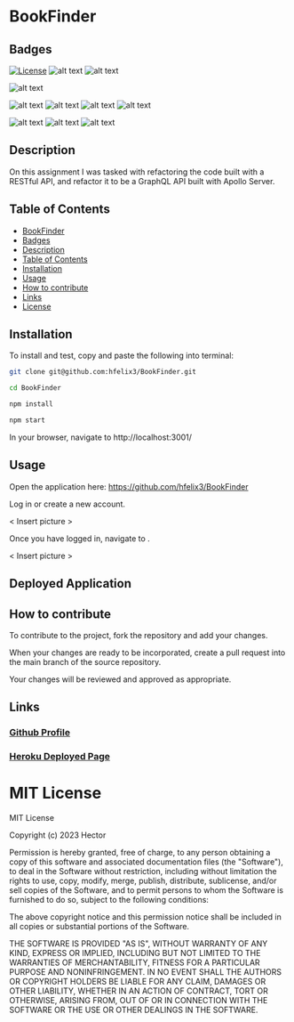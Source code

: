 # BookFinder

## Badges
[![License](https://img.shields.io/badge/License-MIT-blue.svg)](https://opensource.org/licenses/MIT)
![alt text](https://img.shields.io/badge/mac%20os-000000?style=for-the-badge&logo=apple&logoColor=white)
![alt text](https://img.shields.io/badge/Edx-193A3E?style=for-the-badge&logo=edx&logoColor=white)

![alt text](https://img.shields.io/badge/prettier-1A2C34?style=for-the-badge&logo=prettier&logoColor=F7BA3E)

![alt text](https://img.shields.io/badge/HTML5-E34F26.svg?style=for-the-badge&logo=HTML5&logoColor=white)
![alt text](https://img.shields.io/badge/CSS3-1572B6.svg?style=for-the-badge&logo=CSS3&logoColor=white)
![alt text](https://img.shields.io/badge/JavaScript-F7DF1E?style=for-the-badge&logo=javascript&logoColor=black)
![alt text](https://img.shields.io/badge/React-61DAFB.svg?style=for-the-badge&logo=React&logoColor=black)

![alt text](https://img.shields.io/badge/npm-CB3837.svg?style=for-the-badge&logo=npm&logoColor=white)
![alt text](https://img.shields.io/badge/Vite-646CFF.svg?style=for-the-badge&logo=Vite&logoColor=white)
![alt text](https://img.shields.io/badge/Nodemon-76D04B.svg?style=for-the-badge&logo=Nodemon&logoColor=white)




## Description

On this assignment I was tasked with refactoring the code built with a RESTful API, and refactor it to be a GraphQL API built with Apollo Server.


## Table of Contents

* [BookFinder](#BookFinder)
* [Badges](#Badges)
* [Description](#Description)
* [Table of Contents](#Table-of-contents)
* [Installation](#Installation)
* [Usage](#Usage)
* [How to contribute](#How-to-contribute)
* [Links](#Links)
* [License](#License)

## Installation

To install and test, copy and paste the following into terminal:

```Bash
git clone git@github.com:hfelix3/BookFinder.git

cd BookFinder

npm install 

npm start

```

In your browser, navigate to http://localhost:3001/


## Usage

Open the application here: https://github.com/hfelix3/BookFinder

Log in or create a new account.

< Insert picture >

Once you have logged in, navigate to .

< Insert picture >


## Deployed Application



## How to contribute

To contribute to the project, fork the repository and add your changes. 

When your changes are ready to be incorporated, create a pull request into the main branch of the source repository.

Your changes will be reviewed and approved as appropriate. 



## Links

### [Github Profile](https://github.com/hfelix3/BookFinder/)
### [Heroku Deployed Page](https://bookfinder1-1f8d4231017e.herokuapp.com/)

# MIT License

MIT License

Copyright (c) 2023 Hector

Permission is hereby granted, free of charge, to any person obtaining a copy
of this software and associated documentation files (the "Software"), to deal
in the Software without restriction, including without limitation the rights
to use, copy, modify, merge, publish, distribute, sublicense, and/or sell
copies of the Software, and to permit persons to whom the Software is
furnished to do so, subject to the following conditions:

The above copyright notice and this permission notice shall be included in all
copies or substantial portions of the Software.

THE SOFTWARE IS PROVIDED "AS IS", WITHOUT WARRANTY OF ANY KIND, EXPRESS OR
IMPLIED, INCLUDING BUT NOT LIMITED TO THE WARRANTIES OF MERCHANTABILITY,
FITNESS FOR A PARTICULAR PURPOSE AND NONINFRINGEMENT. IN NO EVENT SHALL THE
AUTHORS OR COPYRIGHT HOLDERS BE LIABLE FOR ANY CLAIM, DAMAGES OR OTHER
LIABILITY, WHETHER IN AN ACTION OF CONTRACT, TORT OR OTHERWISE, ARISING FROM,
OUT OF OR IN CONNECTION WITH THE SOFTWARE OR THE USE OR OTHER DEALINGS IN THE
SOFTWARE.